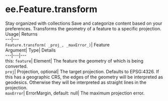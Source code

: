  
#  ee.Feature.transform 
Stay organized with collections  Save and categorize content based on your preferences. 
Transforms the geometry of a feature to a specific projection. Usage| Returns  
---|---  
`Feature.transform( _proj_, _maxError_)`| Feature  
Argument| Type| Details  
---|---|---  
this: `feature`| Element| The feature the geometry of which is being converted.  
`proj`| Projection, optional| The target projection. Defaults to EPSG:4326. If this has a geographic CRS, the edges of the geometry will be interpreted as geodesics. Otherwise they will be interpreted as straight lines in the projection.  
`maxError`| ErrorMargin, default: null| The maximum projection error.  
